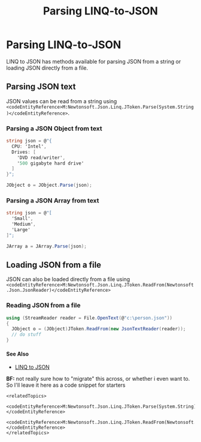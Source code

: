 ﻿---
title: Parsing LINQ-to-JSON
layout: default
---

# Parsing LINQ-to-JSON

LINQ to JSON has methods available for parsing JSON from a string or loading JSON directly from a file.
    
## Parsing JSON text
      
JSON values can be read from a string using  `<codeEntityReference>M:Newtonsoft.Json.Linq.JToken.Parse(System.String)</codeEntityReference>`.

### Parsing a JSON Object from text
<!-- import LinqToJsonCreateParse -->
```cs
string json = @"{
  CPU: 'Intel',
  Drives: [
    'DVD read/writer',
    '500 gigabyte hard drive'
  ]
}";

JObject o = JObject.Parse(json);
```

### Parsing a JSON Array from text
<!-- import LinqToJsonCreateParseArray -->
```cs
string json = @"[
  'Small',
  'Medium',
  'Large'
]";

JArray a = JArray.Parse(json);
```

## Loading JSON from a file

JSON can also be loaded directly from a file using `<codeEntityReference>M:Newtonsoft.Json.Linq.JToken.ReadFrom(Newtonsoft.Json.JsonReader)</codeEntityReference>`

### Reading JSON from a file
<!-- import LinqToJsonReadObject -->
```cs
using (StreamReader reader = File.OpenText(@"c:\person.json"))
{
  JObject o = (JObject)JToken.ReadFrom(new JsonTextReader(reader));
  // do stuff
}
```

#### See Also

 - [LINQ to JSON](linq-to-json.html)

**BF:** not really sure how to "migrate" this across, or whether i even want to. So I'll leave it here as a code snippet for starters

    <relatedTopics>
      <codeEntityReference>M:Newtonsoft.Json.Linq.JToken.Parse(System.String)</codeEntityReference>
      <codeEntityReference>M:Newtonsoft.Json.Linq.JToken.ReadFrom(Newtonsoft.Json.JsonReader)</codeEntityReference>
    </relatedTopics>